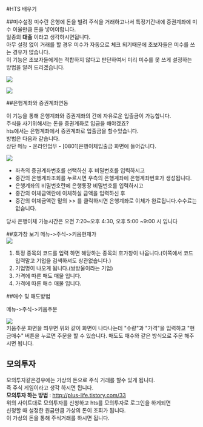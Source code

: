 #HTS 배우기 

##미수설정
미수란 은행에 돈을 빌려 주식을 거래하고나서 특정기간내에 증권계좌에 미수 이율만큼 돈을 넣어야합니다.  
일종의 **대출** 이라고 생각하시면됩니다.  
아무 설정 없이 거래를 할 경우 미수가 자동으로 체크 되기때문에 초보자들은 미수를 쓰는 경우가 많습니다.  
이 기능은 초보자들에게는 적합하지 않다고 판단하여서 미리 미수를 못 쓰게 설정하는 방법을 알려 드리겠습니다.

![](http://postfiles3.naver.net/20150527_82/ktos5427_1432716644322YHIEk_PNG/%BD%BA%C5%A9%B8%B0%BC%A6_2015-05-13_%BF%C0%C0%FC_11.28.10.png?type=w3)

![](http://cfile206.uf.daum.net/image/135D714E503DA0EB024FA9)


##은행계좌와 증권계좌연동  

이 기능을 통해 은행계좌와 증권계좌의 간에 자유로운 입출금이 가능합니다.  
주식을 사기위해서는 돈을 증권계좌로 입금을 해야겠죠?  
hts에서는 은행계좌에서 증권계좌로 입출금을 할수있습니다.  
방법은 다음과 같습니다.  
상단 메뉴 - 온라인업무 - [0801]은행이체입출금 화면에 들어갑니다.

![](http://kinimage.naver.net/storage/upload/2008/10/13/32642281_1224462884.jpg)

- 좌측의 증권계좌번호를 선택하신 후 비밀번호를 입력하시고
- 중간의 은행계좌조회를 누르시면 우측의 은행계좌에 은행계좌번호가 생성됩니다.
- 은행계좌의 비밀번호란에 은행통장 비밀번호를 입력하시고
- 중간의 이체금액란에 이체하실 금액을 입력하신 후
- 중간의 이체금액란 밑의 >> 를 클릭하시면 은행계좌로 이체가 완료됩니다.수수료는 없습니다.

당사 은행이체 가능시간은 오전 7:20~오후 4:30, 오후 5:00 ~9:00 시 입니다

##호가창 보기
메뉴->주식->키움현재가  
![](http://postfiles15.naver.net/20150527_142/ktos5427_1432716644548X0csY_PNG/%BD%BA%C5%A9%B8%B0%BC%A6_2015-05-13_%BF%C0%C8%C4_12.38.18.png?type=w3)

1. 특정 종목의 코드를 입력 하면 해당하는 종목의 호가창이 나옵니다.(이쪽에서 코드 입력말고 기업을 검색하셔도 상관없습니다.)
2. 기업명이 나오게 됩니다.(쌍방울이라는 기업)  
3. 가격에 따른 매도 매물 입니다.  
4. 가격에 따른 매수 매물 입니다.  


##매수 및 매도방법

메뉴->주식->키움주문

![](http://cfile4.uf.tistory.com/image/2244A63A52F507A724EBF3)  
키움주문 화면을 띄우면 위와 같이  화면이 나타나는데 "수량"과 "가격"을 입력하고 "현금매수" 버튼을 누르면 주문을 할 수 있습니다.  매도도 매수와 같은 방식으로 주문 해주시면 됩니다.

## 모의투자  

모의투자같은경우에는 가상의 돈으로 주식 거래를 할수 있게 됩니다.  
즉 주식 게임이라고 생각 하시면 됩니다.  
**모의투자 하는 방법** : <http://plus-life.tistory.com/33>  
위의 사이트대로 모의투자를 신청하고 hts를 모의투자로 로그인을 하게되면  
신청할 때 설정한 원금만큼 가상의 돈이 조회가 됩니다.  
이 가상의 돈을 통해 주식거래를 하시면 됩니다. 

